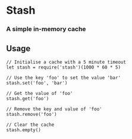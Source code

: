 # Stash

### A simple in-memory cache

## Usage

```
// Initialise a cache with a 5 minute timeout
let stash = require('stash')(1000 * 60 * 5)

// Use the key 'foo' to set the value 'bar'
stash.set('foo', 'bar')

// Get the value of 'foo'
stash.get('foo')

// Remove the key and value of 'foo'
stash.remove('foo')

// Clear the cache
stash.empty()
```
